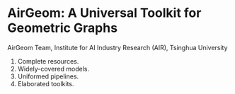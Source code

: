 # AirGeom: A Universal Toolkit for Geometric Graphs
AirGeom Team, Institute for AI Industry Research (AIR), Tsinghua University

1. Complete resources.
2. Widely-covered models.
3. Uniformed pipelines.
4. Elaborated toolkits.
